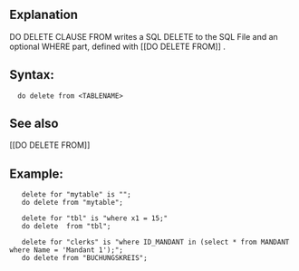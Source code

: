 ## Explanation

DO DELETE CLAUSE FROM writes a SQL DELETE to the SQL File and an optional WHERE part, defined with [[DO DELETE FROM]] .

## Syntax:

```
  do delete from <TABLENAME> 
```
## See also
   [[DO DELETE FROM]]

## Example:

```
   delete for "mytable" is "";
   do delete from "mytable";

   delete for "tbl" is "where x1 = 15;"
   do delete  from "tbl";

   delete for "clerks" is "where ID_MANDANT in (select * from MANDANT where Name = 'Mandant 1');";
   do delete from "BUCHUNGSKREIS";
```

